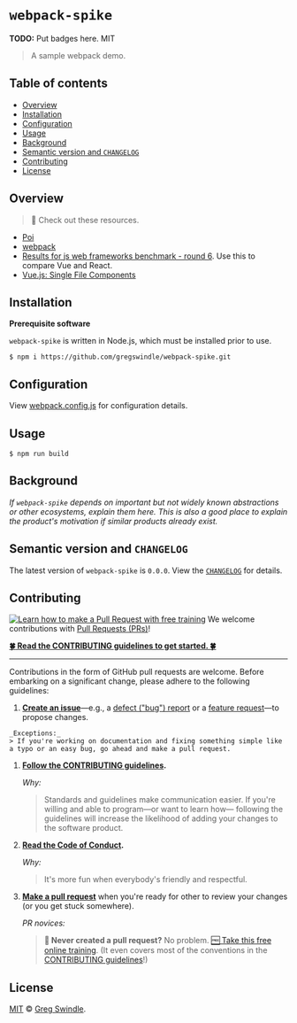 # `webpack-spike`

__TODO:__ Put badges here. MIT

> A sample webpack demo.

## Table of contents
<!-- ⛔️ AUTO-GENERATED-CONTENT:START (TOC:excludeText=Table of contents) -->
- [Overview](#overview)
- [Installation](#installation)
- [Configuration](#configuration)
- [Usage](#usage)
- [Background](#background)
- [Semantic version and `CHANGELOG`](#semantic-version-and-changelog)
- [Contributing](#contributing)
- [License](#license)
<!-- ⛔️ AUTO-GENERATED-CONTENT:END -->

## Overview
> :book: Check out these resources.

* [Poi](https://poi.js.org/#/home)
* [webpack](https://webpack.js.org/guides/getting-started/)
* [Results for js web frameworks benchmark - round 6](http://www.stefankrause.net/js-frameworks-benchmark6/webdriver-ts-results/table.html). Use this to compare Vue and React.
* [Vue.js: Single File Components](https://vuejs.org/v2/guide/single-file-components.html)

## Installation

__Prerequisite software__

`webpack-spike` is written in Node.js, which must be installed prior to use.

```shell
$ npm i https://github.com/gregswindle/webpack-spike.git
```


## Configuration

View [webpack.config.js](webpack.config.js) for configuration details.

## Usage

```
$ npm run build
```

## Background

_If `webpack-spike` depends on important but not widely known abstractions or other ecosystems, explain them here. This is also a good place to explain the product's motivation if similar products already exist._



## Semantic version and `CHANGELOG`

The latest version of `webpack-spike` is `0.0.0`. View the [`CHANGELOG`][changelog-url] for details.

## Contributing

[![Learn how to make a Pull Request with free training][prs-welcome-badge-image]][prs-welcome-url] We welcome contributions with [Pull Requests (PRs)][prs-welcome-url]!

**[:four_leaf_clover: Read the CONTRIBUTING guidelines to get started. :four_leaf_clover:][contributing-url]**

---

Contributions in the form of GitHub pull requests are welcome. Before embarking on a significant change, please adhere to the following guidelines:

  1. **[Create an issue][issues-url]**&mdash;e.g., a [defect ("bug") report][issues-new-defect-url] or a [feature request][issues-new-feat-url]&mdash;to propose changes.

    _Exceptions:_
    > If you're working on documentation and fixing something simple like a typo or an easy bug, go ahead and make a pull request.

  1. **[Follow the CONTRIBUTING guidelines][contributing-url].**

     _Why:_
     > Standards and guidelines make communication easier. If you're willing and able to program&mdash;or want to learn how&mdash; following the guidelines will increase the likelihood of adding your changes to the software product.

  1. **[Read the Code of Conduct][code-of-conduct-url].**

     _Why:_
     > It's more fun when everybody's friendly and respectful.

  1. **[Make a pull request][pulls-url]** when you're ready for other to review your changes (or you get stuck somewhere).

     _PR novices:_
     > **:raising_hand: Never created a pull request?** No problem. [:free: Take this free online training][prs-welcome-url]. (It even covers most of the conventions in the [CONTRIBUTING guidelines][contributing-url]!)

## License

[MIT][license-url] © [Greg Swindle][author-url].




<!-- ⛔️ 📝 NOTE: PLEASE ALPHABETIZE LINK REFERENCES. 📝 ⛔️ -->

[author-url]: https://github.com/gregswindle
[changelog-url]: ./CHANGELOG.md
[license-choose-url]: https://choosealicense.com/
[license-no-license-url]: https://choosealicense.com/no-license/
[license-unlicense-url]: https://choosealicense.com/licenses/#unlicense
[code-of-conduct-url]: ./CODE_OF_CONDUCT.md
[contributing-url]: ./CONTRIBUTING.md
[issues-new-defect-url]: /gregswindle/webpack-spike.git/issues/new?title=fix%28affected-scope%29%3A+subject-line-with-very-few-words&labels=Priority%3A+Medium%2CStatus%3A+Review+Needed%2CType%3A+Defect&body=%2A%2A%F0%9F%92%A1+TIP%3A%2A%2A+Select+the+%E2%86%96%EF%B8%8E%E2%8E%BE+Preview+%E2%8F%8B+Tab+above+help+read+these+instructions.%0D%0A%0D%0A%23%23+1.+Issue+type%0D%0A%3E%E2%8C%A6+Type+the+letter+%22x%22+in+the+%22checkbox%22+the+best+describe+this+issue.%0D%0A%0D%0A-+%5Bx%5D+__Feature%3A__+I%27m+requesting+a+product+enhancement.%0D%0A%0D%0A%23%23+2.+User+story+summary%0D%0A%3E%E2%8C%A6+Describe+what+you+want+to+accomplish%2C+in+what+role%2Fcapacity%2C+and+why+it%27s+important+to+you.%0D%0A%0D%0A%3E+__EXAMPLE%3A__%0D%0A%3E+As+a+Applicant%2C%0D%0A%3E+I+want+to+submit+my+resume%0D%0A%3E+In+order+to+be+considered+for+a+job+opening.%0D%0A%0D%0AAs+a+%7Brole%7D%2C%0D%0AI+must%2Fneed%2Fwant%2Fshould+%7Bdo+something%7D%0D%0AIn+order+to+%7Bachieve+value%7D.%0D%0A%0D%0A%23%23+3.+Acceptance+criteria%0D%0A%3E%E2%8C%A6+Replace+the+examples+below+with+your+own+imperative%2C+%22true%2Ffalse%22+statements+for+the+__behavior+you+expect__+to+see%2C+or+the+behavior+that+__would__+be+true+if+there+were+no+errors+%28for+defects%29.%0D%0A%0D%0A-+%5B+%5D+1.+Job+Applicants+receive+a+confirmation+email+after+they+submit+their+resumes.%0D%0A-+%5B+%5D+2.+An+Applicant%27s+resume+information+isn%27t+lost+when+errors+occur.%0D%0A-+%5B+%5D+3.+%7Bcriterion-three%7D%0D%0A-+%5B+%5D+4.+%7Bcriterion-four%7D%0D%0A%0D%0A%3C%21--+%E2%9B%94%EF%B8%8F++Do+not+remove+anything+below+this+comment.+%E2%9B%94%EF%B8%8F++--%3E%0D%0A%5Bicon-info-image%5D%3A+..%2Fdocs%2Fimg%2Ficons8%2Ficon-info-50.png%0D%0A
[issues-new-feat-url]: /gregswindle/webpack-spike.git/issues/new?title=feat%28affected-scope%29%3A+subject-line-with-very-few-words&labels=Priority%3A+Medium%2CStatus%3A+Review+Needed%2CType%3A+Feature&body=%2A%2A%F0%9F%92%A1+TIP%3A%2A%2A+Select+the+%E2%86%96%EF%B8%8E%E2%8E%BE+Preview+%E2%8F%8B+Tab+above+help+read+these+instructions.%0D%0A%0D%0A%23%23+1.+Issue+type%0D%0A%3E%E2%8C%A6+Type+the+letter+%22x%22+in+the+%22checkbox%22+the+best+describe+this+issue.%0D%0A%0D%0A-+%5Bx%5D+__Feature%3A__+I%27m+requesting+a+product+enhancement.%0D%0A%0D%0A%23%23+2.+User+story+summary%0D%0A%3E%E2%8C%A6+Describe+what+you+want+to+accomplish%2C+in+what+role%2Fcapacity%2C+and+why+it%27s+important+to+you.%0D%0A%0D%0A%3E+__EXAMPLE%3A__%0D%0A%3E+As+a+Applicant%2C%0D%0A%3E+I+want+to+submit+my+resume%0D%0A%3E+In+order+to+be+considered+for+a+job+opening.%0D%0A%0D%0AAs+a+%7Brole%7D%2C%0D%0AI+must%2Fneed%2Fwant%2Fshould+%7Bdo+something%7D%0D%0AIn+order+to+%7Bachieve+value%7D.%0D%0A%0D%0A%23%23+3.+Acceptance+criteria%0D%0A%3E%E2%8C%A6+Replace+the+examples+below+with+your+own+imperative%2C+%22true%2Ffalse%22+statements+for+the+__behavior+you+expect__+to+see%2C+or+the+behavior+that+__would__+be+true+if+there+were+no+errors+%28for+defects%29.%0D%0A%0D%0A-+%5B+%5D+1.+Job+Applicants+receive+a+confirmation+email+after+they+submit+their+resumes.%0D%0A-+%5B+%5D+2.+An+Applicant%27s+resume+information+isn%27t+lost+when+errors+occur.%0D%0A-+%5B+%5D+3.+%7Bcriterion-three%7D%0D%0A-+%5B+%5D+4.+%7Bcriterion-four%7D%0D%0A%0D%0A%3C%21--+%E2%9B%94%EF%B8%8F++Do+not+remove+anything+below+this+comment.+%E2%9B%94%EF%B8%8F++--%3E%0D%0A%5Bicon-info-image%5D%3A+..%2Fdocs%2Fimg%2Ficons8%2Ficon-info-50.png%0D%0A
[issues-url]: /gregswindle/webpack-spike.git/issues
[license-url]: ./LICENSE
[nodejs-url]: https://nodejs.org
[npmjs-url]: https://www.npmjs.com/
[prs-welcome-badge-image]: https://img.shields.io/badge/PRs-welcome-brightgreen.svg?style=flat-square
[prs-welcome-url]: http://makeapullrequest.com
[pulls-url]: /gregswindle/webpack-spike.git/pulls
